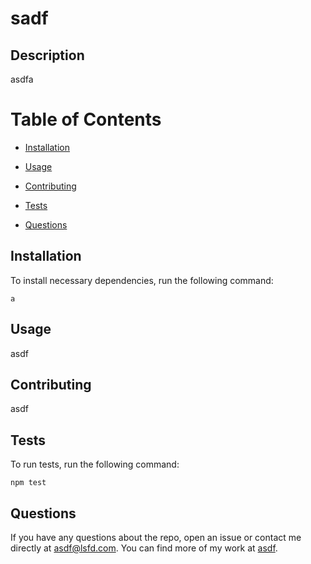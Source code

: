 # sadf



## Description
asdfa

# Table of Contents
* [Installation](#installation)
* [Usage](#usage)

* [Contributing](#contributing)
* [Tests](#tests)
* [Questions](#questions)

## Installation
To install necessary dependencies, run the following command:
```
a
```

## Usage
asdf



## Contributing
asdf

## Tests
To run tests, run the following command:
```
npm test
```

## Questions
If you have any questions about the repo, open an issue or contact me directly at asdf@lsfd.com.
You can find more of my work at [asdf](https://www.github.com/asdf).
